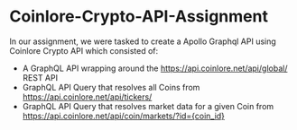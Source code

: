 # Coinlore-Crypto-API-Assignment

In our assignment, we were tasked to create a Apollo Graphql API using Coinlore Crypto API which consisted of:

 - A GraphQL API wrapping around the https://api.coinlore.net/api/global/  REST API
 - GraphQL API Query that resolves all Coins from https://api.coinlore.net/api/tickers/
 - GraphQL API Query that resolves market data for a given Coin from https://api.coinlore.net/api/coin/markets/?id={coin_id}
